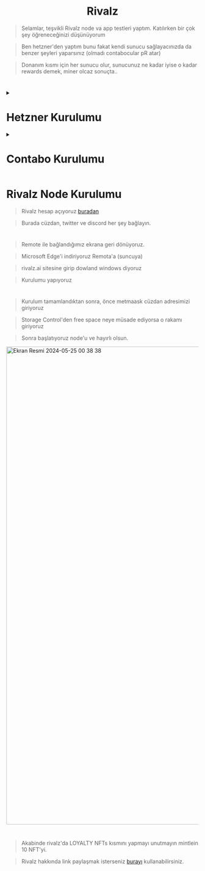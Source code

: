 <h1 align="center">Rivalz</h1>

> Selamlar, teşvikli Rivalz node va app testleri yaptım. Katılırken bir çok şey öğreneceğinizi düşünüyorum

> Ben hetzner'den yaptım bunu fakat kendi sunucu sağlayacınızda da benzer şeyleri yaparsınız (olmadı contabocular pR atar)

> Donanım kısmı için her sunucu olur, sunucunuz ne kadar iyise o kadar rewards demek, miner olcaz sonuçta..

#
<details>
  <summary> <h1> Hetzner Kurulumu</summary> </h1>
    
<h1 align="center">Hetner VPS için geçerlidir</h1>


> Windows Server 2019 Englishi bul - Mouth butonuna tıkla - 3. numarada ki ikona tıkla ve sunucuna bağlan

![image](https://github.com/ruesandora/Rivalz/assets/101149671/d0ea7c04-2998-4447-bf6e-62610b76ee5d)

> Açılan yeni sekmede sunucu bilgilerinizi girmenizi isteyecek. 

> Açılan sekmede Ctrl + Alt + Del butonu var sağ altta, tıklıyoruz sonrasında windows kurulumu başlayacak.

> Gui seçeneğini seçmeyi unutmuyoruz.

> Sonrasında mavi arkaplanlı kısıma geçicek hiç bir ayarı değiştirmeden Nexte bas ardından Install Now butonuna tıklıyoruz. 

> Sonrasında 2. sıradaki Desktop Experince yazana tıklıyoruz.

![image](https://github.com/ruesandora/Rivalz/assets/101149671/a09a37af-48c8-43ce-9ae8-007e65ed306f)

> Sonraki aşamada Custom: Install Windows only yazana tıkla ve Hetzner paneline geri dön. 

> Bu sefer Iso Images kısmına Virtio yazın ve fotodaki işaretli sürümü mounth edin.

![image](https://github.com/ruesandora/Rivalz/assets/101149671/0c2b193d-aa76-477a-8a4a-e9aef71dc765)

> Sunucuya geri dönün ve Load Driver butonuna tıklayın, ardından görseldeki sürümü seçin.

![image](https://github.com/ruesandora/Rivalz/assets/101149671/c016e3b3-fff5-4831-8c0d-cff468c3091f)

> 3 Tane Driver göreceksiniz 3üne de delete işlemi yapın.

> Silme işlemi bittikten sonra New butonuna tıkla ve herhangi bir ayarı değiştirmeden direk Apply butonuna basalım. 

> Sonrasında gelen uyarıda yes butonuna tıklayalım.

![image](https://github.com/ruesandora/Rivalz/assets/101149671/3ca7fb7d-0860-4035-a86f-d91817ef8d5e)

> Şimdi Hetzner Paneline tekrar dönüyoruz Iso images kısmına tıklıyoruz.

> Ve arama yerinden Windows Server 2019 Englishi tekrar mounth et.

![image](https://github.com/ruesandora/Rivalz/assets/101149671/ad01131d-99ff-4db5-88fb-4b749bbe2b9b)

> Sunucuya geri dön, Refresh butonuna bas Next butonuna bas. Windowsun kurulmasını bekle.

![image](https://github.com/ruesandora/Rivalz/assets/101149671/a07cb8bb-9327-4d1b-9fc5-e9e759c981e6)

> Sunucumuza off/on yapıyor tekrar bağlanıyoruz.

> Akabinde şifre belirleme alanı geliyor burda 8 haneli bir şifre girin büyük harf istiyor

![image](https://github.com/ruesandora/Rivalz/assets/101149671/8d513ee7-7302-47b4-8a31-0fa04f5c2d61)

> Windowsun kilit ekranı kısmına geldiğinizde sağ alttaki Ctrl + Alt + Del butonuna tıklayın ve masaüstüne geçiş yapın. 

> İlk açılışta Server Manager kısmı açılıyor. Alttaki görseli takip edin 3 ve 4. kısımdaki tikler fotodakiyle aynı olsun.

![image](https://github.com/ruesandora/Rivalz/assets/101149671/8f38a679-dea8-49a9-b931-4b01994a5173)

> Kurulum Aşaması bitti şimdi Ayar kısımlarına geçiyoruz.

> Hetznere geri dönün ve Iso Images kısmından bu sefer Virtio win 248i mounth edin

![image](https://github.com/ruesandora/Rivalz/assets/101149671/210356bd-462c-43db-b27e-f04487dce13a)

> Sunucuya geri dönün Windows logosuna sağ tıkla ve Device Manageri seç.

![image](https://github.com/ruesandora/Rivalz/assets/101149671/9fb7f205-719c-481f-8051-ad88603a0328)

> Açılan ekranda Other Devices bölümünde 3 veya 4 tane Sarı ünlem görüyorsunuz

> Önce Ethernet yazana sağ tık yapın ve update driverse tıklayın.

> Browse my computer... yazanı seç ve fotoğraftaki adımları takip et

![image](https://github.com/ruesandora/Rivalz/assets/101149671/acc911b3-fcfb-4570-9614-c7f9e2e9623f)

> Sağ kısımda Mavi panel açılacak Network başlıklı, Yes butonuna basın. 

> Geri kalan 2 veya 3 Adet sarı ünleme aynı işlemleri yapın.

#

> Windows logosuna tıklayın ve arama yerine Remote Desktop Settings yazın.

> Açılan ekrandaki Enable Remote Desktop kısmını aktif edin.

![image](https://github.com/ruesandora/Rivalz/assets/101149671/448d8fd2-e841-4719-b95b-a765faf9e707)


> Kişisel bilgisayarınızda Uzaktan Masaüstü bağlantı programı var onu açın.

> Mac'de Microsoft Remote Desktop - Windows'da Windows Remot isminde olmalı.

> Sunucu bilgilerinizi yazıp bağlanın.

![image](https://github.com/ruesandora/Rivalz/assets/101149671/90d5a984-c824-4834-9966-835fc4cee65d)
</details>

<details>
  <summary> <h1> Contabo Kurulumu</summary> </h1>
    
<h1 align="center">Contabo VPS için geçerlidir</h1>

> Bu işlem için contabo sunucu başına ekstra 1.5$ istiyor. Normalde Contaboya Windows kurmak isterseniz 6$ masraf çıkartıyor ama bu yöntemle bunu 1.5$a düşebiliyorsunuz.

> Contabo hesabınıza giriş yapın, Control panelinden Custom Imagese tıklayın. Add Custom image butonuna tıklayın

> Bilgilendirme mesajı gösterirse yes diyip geçin 1. kısımda anlattığım şeyi söylüyor size.

> Karşınıza açılan Panelde verdiğim bilgileri girin.

> Image URL: https://archive.org/download/newIsoForContabo/newIsoForContabo.iso
>
> Image Name: Windows Contabo
>
> Os Type: Windows
>
> Version: 2019
>
> Description: Rues
![image](https://github.com/enzifiri/Rivalz/assets/76253089/71a3ff23-0075-4abc-934a-c6208623d7ac)

> Upload butonuna basın ve dolmasını bekleyin. Bu adımda yüklenmesi contabodan kaynaklı olarak 1-2 saat sürebiliyor. Yüklendikten sonra diğer adıma geçin.

# Kurduğumuz İso dosyasını sunucuya mounth etme adımı
> Vps kontrol kısmına gidin, Önce Cloud init kısmını yeşil yapın, sonra Re install butonuna basın.
![image](https://github.com/enzifiri/Rivalz/assets/76253089/d00b1652-51e7-4239-9ce6-5333a1adcf60)

> Görseldeki adımları sırasıyla yapın, ve install butonuna basın. Sonrasında uyarı pop-up mesajı gelecek orda da Install butonuna basın ve 5 dakika bekleyin.

# Windows kurulumu başlayacak, şimdi VNC ile sunucumuza bağlanmamız gerekiyor. 
> Windows pc kullanıyosanız Mobaxterm ile bağlanabilirsiniz.
> New Session oluşturup VNCyi seçin, VNC bağlantı bilgilerinizi bir sonraki adımda nasıl öğrenebileceğinizi göstericem.
![image](https://github.com/enzifiri/Rivalz/assets/76253089/ee192e2b-1ded-48fc-b558-109a04c2a553)

# VNC bilgilerinim nerede?

> VPS control kısmında sunucunuzu bulun ve manage butonuna tıklayın VNC Informationda bilgileriniz yazıyor.

> VNC ile bağlanınca mouse sıkıntısı oluyor, bu yüzden mouse kullanmak yerine TAB tuşu ve Enter tuşu ile gerekli işlemleri yapabilirsiniz.
![image](https://github.com/enzifiri/Rivalz/assets/76253089/cc81709b-df3b-49e6-94e4-0b3f1717dfa3)

# Windows Kurulumunu tamamlayalım.

> Mavi arkaplanlı kısım gelecek hiç bir ayarı değiştirmeden Nexte bas ardından Install Now butonuna tıklıyoruz. 

> Sonrasında 2. sıradaki Desktop Experince yazana tıklıyoruz.

![image](https://github.com/ruesandora/Rivalz/assets/101149671/a09a37af-48c8-43ce-9ae8-007e65ed306f)

> Sonraki aşamada Custom: Install Windows only yazana tıklayın.

</details>

# Rivalz Node Kurulumu

> Rivalz hesap açıyoruz [buradan](https://rivalz.ai?r=Ruesandora0)

> Burada cüzdan, twitter ve discord her şey bağlayın.

#

> Remote ile bağlandığımız ekrana geri dönüyoruz.

> Microsoft Edge'i indiriyoruz Remota'a (suncuya)

> rivalz.ai sitesine girip dowland windows diyoruz

> Kurulumu yapıyoruz

#

> Kurulum tamamlandıktan sonra, önce metmaask cüzdan adresimizi giriyoruz

> Storage Control'den free space neye müsade ediyorsa o rakamı giriyoruz

> Sonra başlatıyoruz node'u ve hayırlı olsun.

<img width="1251" alt="Ekran Resmi 2024-05-25 00 38 38" src="https://github.com/ruesandora/Rivalz/assets/101149671/cdf68d07-c897-4e5a-93d8-b34e2c4a82ee">

#

> Akabinde rivalz'da LOYALTY NFTs kısmını yapmayı unutmayın mintlein 10 NFT'yi.

> Rivalz hakkında link paylaşmak isterseniz [burayı](https://t.me/ruesshare/21528) kullanabilirsiniz.
